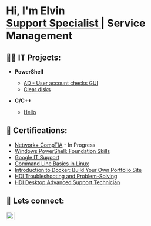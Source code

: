 <h1>Hi, I'm Elvin <br/> <a href="https://github.com/emckrieth">Support Specialist </a> | Service Management </a></h1>

<h2>👨‍💻 IT Projects:</h2>

- <b>PowerShell</b>
  - [AD - User account checks GUI](https://github.com/emckrieth/User-Checks)
  - [Clear disks](https://github.com/emckrieth/Clear-Disks)

- <b>C/C++</b>
  - [Hello](https://github.com/emckrieth/Hello)
  
<h2>📄 Certifications:</h2>

  - [Network+ CompTIA]() - In Progress
  - [Windows PowerShell: Foundation Skills](https://urldefense.com/v3/__https://workshopplus.eventbuilder.com/event/76200/certificate__;!!JYRgswAx!pfdxcVGJdfZ39UZidq4vq5m09anb7D_NXVBBO5MbJ_zhTqtIuTXDzmXMnLTuo-ReQPV8bPpFO2zst1NrBYBdYlbT$)
  - [Google IT Support](https://www.coursera.org/account/accomplishments/professional-cert/8AVZHZ6ADWS3?utm_source=link&utm_medium=certificate&utm_content=cert_image&utm_campaign=sharing_cta&utm_product=prof)
  - [Command Line Basics in Linux](https://www.coursera.org/account/accomplishments/verify/FMDKLW6AY3KH?utm_source=link&utm_medium=certificate&utm_content=cert_image&utm_campaign=sharing_cta&utm_product=project)
  - [Introduction to Docker: Build Your Own Portfolio Site](https://www.coursera.org/account/accomplishments/verify/GY8FZ222UFLA?utm_source=link&utm_medium=certificate&utm_content=cert_image&utm_campaign=sharing_cta&utm_product=project)
  - [HDI Troubleshooting and Problem-Solving](https://hdi-icmi.docebosaas.com/lms/index.php?r=myActivities/downloadCertificate&course_id=15&id_user=33192)
  - [HDI Desktop Advanced Support Technician](https://hdi-icmi.docebosaas.com/lms/index.php?r=myActivities/downloadCertificate&course_id=5&id_user=33192)

<h2>🤳 Lets connect:</h2>

[<img align="left" alt="ElvinMckrieth | LinkedIn" width="22px" src="https://cdn.jsdelivr.net/npm/simple-icons@v3/icons/linkedin.svg" />][linkedin]

[linkedin]: https://www.linkedin.com/in/emckrieth/

<!--
**emckrieth/emckrieth1** is a ✨ _special_ ✨ repository because its `README.md` (this file) appears on your GitHub profile.

Here are some ideas to get me started:

- 🔭 I’m currently working on ...
- 🌱 I’m currently learning ...
- 👯 I’m looking to collaborate on ...
- 🤔 I’m looking for help with ...
- 💬 Ask me about ...
- 📫 How to reach me: ...
- 😄 Pronouns: ...
- ⚡ Fun fact: ...
-->
